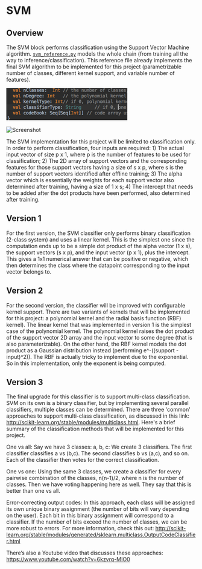 # SVM

## Overview

The SVM block performs classification using the Support Vector Machine algorithm. [`svm_reference.py`](svm_reference.py) models the whole chain (from training all the way to inference/classification). This reference file already implements the final SVM algorithm to be implemented for this project (parametrizable number of classes, different kernel support, and variable number of features).

![Screenshot](images/test.png)

![Screenshot](https://www.analyticsvidhya.com/wp-content/uploads/2015/10/SVM_1.png)

The SVM implementation for this project will be limited to classification only. In order to perform classification, four inputs are required: 1) The actual input vector of size p x 1, where p is the number of features to be used for classification; 2) The 2D array of support vectors and the corresponding features for those support vectors having a size of s x p, where s is the number of support vectors identified after offline training; 3) The alpha vector which is essentially the weights for each support vector also determined after training, having a size of 1 x s; 4) The intercept that needs to be added after the dot products have been performed, also determined after training.

## Version 1

For the first version, the SVM classifier only performs binary classification (2-class system) and uses a linear kernel. This is the simplest one since the computation ends up to be a simple dot product of the alpha vector (1 x s), the support vectors (s x p), and the input vector (p x 1), plus the intercept. This gives a 1x1 numerical answer that can be positive or negative, which then determines the class where the datapoint corresponding to the input vector belongs to.

## Version 2

For the second version, the classifier will be improved with configurable kernel support. There are two variants of kernels that will be implemented for this project: a polynomial kernel and the radial basis function (RBF) kernel). The linear kernel that was implemented in version 1 is the simplest case of the polynomial kernel. The polynomial kernel raises the dot product of the support vector 2D array and the input vector to some degree (that is also parameterizable). On the other hand, the RBF kernel models the dot product as a Gaussian distribution instead (performing e^-((support - input)^2)). The RBF is actually tricky to implement due to the exponential. So in this implementation, only the exponent is being computed.

## Version 3

The final upgrade for this classifier is to support multi-class classification. SVM on its own is a binary classifier, but by implementing several parallel classifiers, multiple classes can be determined. There are three 'common' approaches to support multi-class classification, as discussed in this link: http://scikit-learn.org/stable/modules/multiclass.html. Here's a brief summary of the classification methods that will be implemented for this project.

One vs all: Say we have 3 classes: a, b, c: We create 3 classifiers. The first classifier classifies a vs (b,c). The second classifies b vs (a,c), and so on. Each of the classifier then votes for the correct classification.

One vs one: Using the same 3 classes, we create a classifier for every pairwise combination of the classes, n(n-1)/2, where n is the number of classes. Then we have voting happening here as well. They say that this is better than one vs all.

Error-correcting output codes: In this approach, each class will be assigned its own unique binary assignment (the number of bits will vary depending on the user). Each bit in this binary assignment will correspond to a classifier. If the number of bits exceed the number of classes, we can be more robust to errors. For more information, check this out: http://scikit-learn.org/stable/modules/generated/sklearn.multiclass.OutputCodeClassifier.html

There’s also a Youtube video that discusses these approaches:
https://www.youtube.com/watch?v=6kzvrq-MIO0
